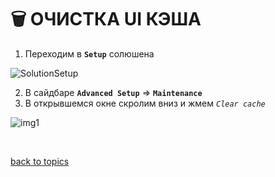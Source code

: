 # 🗑️ ОЧИСТКА UI КЭША

1. Переходим в **`Setup`** солюшена

![SolutionSetup](https://github.com/CrappyCodeMaker/ECCENTEX-KNOWLEGE/blob/main/Content/IMG/SolutionSetup.png?raw=true)

2. В сайдбаре **`Advanced Setup`** => **`Maintenance`**
3. В открывшемся окне скролим вниз и жмем _`Clear cache`_

![img1](https://github.com/CrappyCodeMaker/ECCENTEX-KNOWLEGE/blob/main/Content/11%20Clear%20cache/IMG/1.png?raw=true)


<br/>

[back to topics](https://github.com/CrappyCodeMaker/ECCENTEX-KNOWLEGE/blob/main/Content/0%20Topics/README.md)